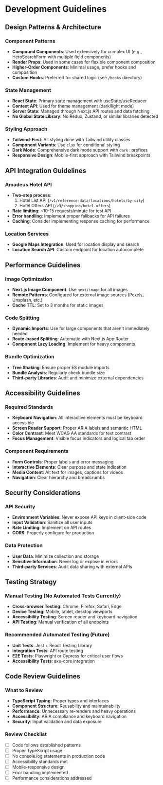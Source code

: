 # Development Guidelines

## Design Patterns & Architecture

### Component Patterns
- **Compound Components**: Used extensively for complex UI (e.g., HeroSearchForm with multiple field components)
- **Render Props**: Used in some cases for flexible component composition
- **Higher-Order Components**: Minimal usage, prefer hooks and composition
- **Custom Hooks**: Preferred for shared logic (see `/hooks` directory)

### State Management
- **React State**: Primary state management with useState/useReducer
- **Context API**: Used for theme management (dark/light mode)
- **Server State**: Managed through Next.js API routes and data fetching
- **No Global State Library**: No Redux, Zustand, or similar libraries detected

### Styling Approach
- **Tailwind-First**: All styling done with Tailwind utility classes
- **Component Variants**: Use `clsx` for conditional styling
- **Dark Mode**: Comprehensive dark mode support with `dark:` prefixes
- **Responsive Design**: Mobile-first approach with Tailwind breakpoints

## API Integration Guidelines

### Amadeus Hotel API
- **Two-step process**: 
  1. Hotel List API (`/v1/reference-data/locations/hotels/by-city`)
  2. Hotel Offers API (`/v3/shopping/hotel-offers`)
- **Rate limiting**: ~10-15 requests/minute for test API
- **Error handling**: Implement proper fallbacks for API failures
- **Caching**: Consider implementing response caching for performance

### Location Services
- **Google Maps Integration**: Used for location display and search
- **Location Search API**: Custom endpoint for location autocomplete

## Performance Guidelines

### Image Optimization
- **Next.js Image Component**: Use `next/image` for all images
- **Remote Patterns**: Configured for external image sources (Pexels, Unsplash, etc.)
- **Cache TTL**: Set to 3 months for static images

### Code Splitting
- **Dynamic Imports**: Use for large components that aren't immediately needed
- **Route-based Splitting**: Automatic with Next.js App Router
- **Component Lazy Loading**: Implement for heavy components

### Bundle Optimization
- **Tree Shaking**: Ensure proper ES module imports
- **Bundle Analysis**: Regularly check bundle size
- **Third-party Libraries**: Audit and minimize external dependencies

## Accessibility Guidelines

### Required Standards
- **Keyboard Navigation**: All interactive elements must be keyboard accessible
- **Screen Reader Support**: Proper ARIA labels and semantic HTML
- **Color Contrast**: Meet WCAG AA standards for text contrast
- **Focus Management**: Visible focus indicators and logical tab order

### Component Requirements
- **Form Controls**: Proper labels and error messaging
- **Interactive Elements**: Clear purpose and state indication
- **Media Content**: Alt text for images, captions for videos
- **Navigation**: Clear hierarchy and breadcrumbs

## Security Considerations

### API Security
- **Environment Variables**: Never expose API keys in client-side code
- **Input Validation**: Sanitize all user inputs
- **Rate Limiting**: Implement on API routes
- **CORS**: Properly configure for production

### Data Protection
- **User Data**: Minimize collection and storage
- **Sensitive Information**: Never log or expose in errors
- **Third-party Services**: Audit data sharing with external APIs

## Testing Strategy

### Manual Testing (No Automated Tests Currently)
- **Cross-browser Testing**: Chrome, Firefox, Safari, Edge
- **Device Testing**: Mobile, tablet, desktop viewports
- **Accessibility Testing**: Screen reader and keyboard navigation
- **API Testing**: Manual verification of all endpoints

### Recommended Automated Testing (Future)
- **Unit Tests**: Jest + React Testing Library
- **Integration Tests**: API route testing
- **E2E Tests**: Playwright or Cypress for critical user flows
- **Accessibility Tests**: axe-core integration

## Code Review Guidelines

### What to Review
- **TypeScript Typing**: Proper types and interfaces
- **Component Structure**: Reusability and maintainability
- **Performance**: Unnecessary re-renders and heavy operations
- **Accessibility**: ARIA compliance and keyboard navigation
- **Security**: Input validation and data exposure

### Review Checklist
- [ ] Code follows established patterns
- [ ] Proper TypeScript usage
- [ ] No console.log statements in production code
- [ ] Accessibility standards met
- [ ] Mobile-responsive design
- [ ] Error handling implemented
- [ ] Performance considerations addressed